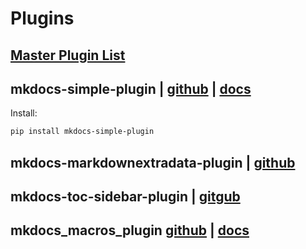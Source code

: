 # Plugins

## [Master Plugin List](https://github.com/mkdocs/mkdocs/wiki/MkDocs-Plugins)

## mkdocs-simple-plugin | [github](https://github.com/athackst/mkdocs-simple-plugin) | [docs](http://www.lyonthackston.com/mkdocs-simple-plugin/)

Install:

``` sh
pip install mkdocs-simple-plugin
```

## mkdocs-markdownextradata-plugin | [github](https://github.com/rosscdh/mkdocs-markdownextradata-plugin)

## mkdocs-toc-sidebar-plugin | [gitgub](https://github.com/midnightprioriem/mkdocs-toc-sidebar-plugin)

## mkdocs_macros_plugin [github](https://github.com/fralau/mkdocs_macros_plugin) | [docs](https://mkdocs-macros-plugin.readthedocs.io/en/latest)